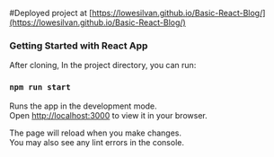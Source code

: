 #Deployed project at [https://lowesilvan.github.io/Basic-React-Blog/](https://lowesilvan.github.io/Basic-React-Blog/)

### Getting Started with React App

After cloning, In the project directory, you can run:

### `npm run start`

Runs the app in the development mode.\
Open [http://localhost:3000](http://localhost:3000) to view it in your browser.

The page will reload when you make changes.\
You may also see any lint errors in the console.
